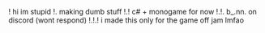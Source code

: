 !     hi im stupid
!.    making dumb stuff
!.!   c# + monogame for now
!.!.  b_.nn. on discord (wont respond)
!.!.! i made this only for the game off jam lmfao
